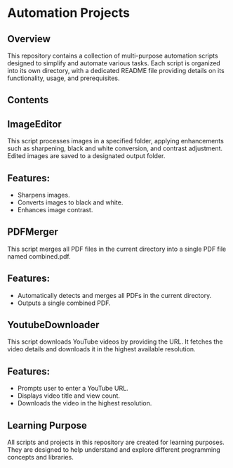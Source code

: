 # Automation Projects

## Overview

This repository contains a collection of multi-purpose automation scripts designed to simplify and automate various tasks. Each script is organized into its own directory, with a dedicated README file providing details on its functionality, usage, and prerequisites.

## Contents
## ImageEditor

This script processes images in a specified folder, applying enhancements such as sharpening, black and white conversion, and contrast adjustment. Edited images are saved to a designated output folder.

## Features:
- Sharpens images.
- Converts images to black and white.
- Enhances image contrast.

## PDFMerger

This script merges all PDF files in the current directory into a single PDF file named combined.pdf.

## Features:
- Automatically detects and merges all PDFs in the current directory.
- Outputs a single combined PDF.

## YoutubeDownloader

This script downloads YouTube videos by providing the URL. It fetches the video details and downloads it in the highest available resolution.

## Features:
- Prompts user to enter a YouTube URL.
- Displays video title and view count.
- Downloads the video in the highest resolution.

## Learning Purpose
All scripts and projects in this repository are created for learning purposes. They are designed to help understand and explore different programming concepts and libraries.
